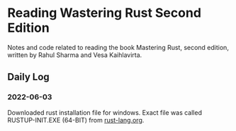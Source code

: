 # Reading Wastering Rust Second Edition

Notes and code related to reading the book Mastering Rust, second edition, written by Rahul Sharma and Vesa Kaihlavirta.

## Daily Log

### 2022-06-03

Downloaded rust installation file for windows. Exact file was called RUSTUP-INIT.EXE (64-BIT) from [rust-lang.org](www.rust-lang.org/tools/install).

